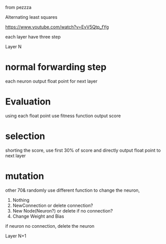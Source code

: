 from pezzza

Alternating least squares

https://www.youtube.com/watch?v=EvV5Qtp_fYg

each layer have three step

Layer N

# normal forwarding step

each neuron output float point for next layer

# Evaluation

using each float point use fitness function output score

# selection

shorting the score, use first 30% of score and directly output float point to next layer

# mutation

other 70& randomly use different function to change the neuron,

1. Nothing
2. NewConnection or delete connection?
3. New Node(Neuron?) or delete if no connection?
4. Change Weight and Bias

if neuron no connection, delete the neuron

Layer N+1
